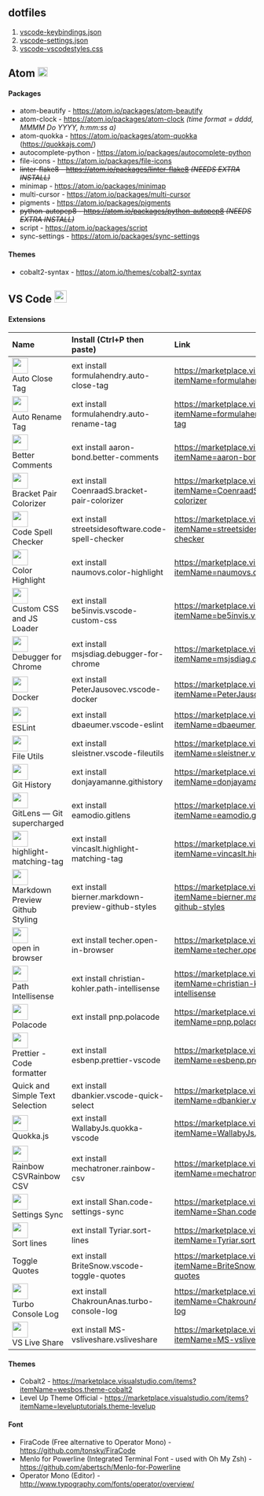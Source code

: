 ## dotfiles

1. [vscode-keybindings.json](https://github.com/nicksocha/editor-backup/blob/master/vscode-keybindings.json)
1. [vscode-settings.json](https://github.com/nicksocha/editor-backup/blob/master/vscode-settings.json)
1. [vscode-vscodestyles.css](https://github.com/nicksocha/editor-backup/blob/master/vscode-vscodestyles.css)

## Atom <img src="https://assets-cdn.github.com/images/icons/emoji/atom.png"  width="20" height="20">

<!-- Image from: https://github.com/atom/autocomplete-emojis/pull/23#issue-155490324 -->

#### Packages

- atom-beautify - https://atom.io/packages/atom-beautify
- atom-clock - https://atom.io/packages/atom-clock _(time format = dddd, MMMM Do YYYY, h:mm:ss a)_
- atom-quokka - https://atom.io/packages/atom-quokka (https://quokkajs.com/)
- autocomplete-python - https://atom.io/packages/autocomplete-python
- file-icons - https://atom.io/packages/file-icons
- ~~linter-flake8 - https://atom.io/packages/linter-flake8 _(NEEDS EXTRA INSTALL)_~~
- minimap - https://atom.io/packages/minimap
- multi-cursor - https://atom.io/packages/multi-cursor
- pigments - https://atom.io/packages/pigments
- ~~python-autopep8 - https://atom.io/packages/python-autopep8 _(NEEDS EXTRA INSTALL)_~~
- script - https://atom.io/packages/script
- sync-settings - https://atom.io/packages/sync-settings

#### Themes

- cobalt2-syntax - https://atom.io/themes/cobalt2-syntax

## VS Code <img src="https://user-images.githubusercontent.com/66894/35516274-a74fd78c-050b-11e8-9e6e-b104c06dd9bc.png"  width="25" height="25">

<!-- Image from: https://github.com/flathub/com.visualstudio.code/issues/13#issuecomment-361267684 -->

#### Extensions

| Name                                                                                                                                                                                                                   | Install (Ctrl+P then paste)                        | Link                                                                                       |
| :--------------------------------------------------------------------------------------------------------------------------------------------------------------------------------------------------------------------- | :------------------------------------------------- | :----------------------------------------------------------------------------------------- |
| <img src="https://formulahendry.gallerycdn.vsassets.io/extensions/formulahendry/auto-close-tag/0.5.6/1518852273382/Microsoft.VisualStudio.Services.Icons.Default" width="32"> <br> Auto Close Tag                      | ext install formulahendry.auto-close-tag           | https://marketplace.visualstudio.com/items?itemName=formulahendry.auto-close-tag           |
| <img src="https://formulahendry.gallerycdn.vsassets.io/extensions/formulahendry/auto-rename-tag/0.0.15/1509790377763/Microsoft.VisualStudio.Services.Icons.Default" width="32"> <br> Auto Rename Tag                   | ext install formulahendry.auto-rename-tag          | https://marketplace.visualstudio.com/items?itemName=formulahendry.auto-rename-tag          |
| <img src="https://aaron-bond.gallerycdn.vsassets.io/extensions/aaron-bond/better-comments/1.3.0/1536874978108/Microsoft.VisualStudio.Services.Icons.Default" width="32"> <br> Better Comments                          | ext install aaron-bond.better-comments             | https://marketplace.visualstudio.com/items?itemName=aaron-bond.better-comments             |
| <img src="https://coenraads.gallerycdn.vsassets.io/extensions/coenraads/bracket-pair-colorizer/1.0.60/1537012563426/Microsoft.VisualStudio.Services.Icons.Default" width="32"> <br> Bracket Pair Colorizer             | ext install CoenraadS.bracket-pair-colorizer       | https://marketplace.visualstudio.com/items?itemName=CoenraadS.bracket-pair-colorizer       |
| <img src="https://streetsidesoftware.gallerycdn.vsassets.io/extensions/streetsidesoftware/code-spell-checker/1.6.10/1525284241417/Microsoft.VisualStudio.Services.Icons.Default" width="32"> <br> Code Spell Checker   | ext install streetsidesoftware.code-spell-checker  | https://marketplace.visualstudio.com/items?itemName=streetsidesoftware.code-spell-checker  |
| <img src="https://naumovs.gallerycdn.vsassets.io/extensions/naumovs/color-highlight/2.3.0/1499789961213/Microsoft.VisualStudio.Services.Icons.Default" width="32"> <br> Color Highlight                                | ext install naumovs.color-highlight                | https://marketplace.visualstudio.com/items?itemName=naumovs.color-highlight                |
| <img src="https://be5invis.gallerycdn.vsassets.io/extensions/be5invis/vscode-custom-css/3.0.0/1537015799428/Microsoft.VisualStudio.Services.Icons.Default" width="32"> <br> Custom CSS and JS Loader                   | ext install be5invis.vscode-custom-css             | https://marketplace.visualstudio.com/items?itemName=be5invis.vscode-custom-css             |
| <img src="https://msjsdiag.gallerycdn.vsassets.io/extensions/msjsdiag/debugger-for-chrome/4.10.1/1536726054456/Microsoft.VisualStudio.Services.Icons.Default" width="32"> <br> Debugger for Chrome                     | ext install msjsdiag.debugger-for-chrome           | https://marketplace.visualstudio.com/items?itemName=msjsdiag.debugger-for-chrome           |
| <img src="https://peterjausovec.gallerycdn.vsassets.io/extensions/peterjausovec/vscode-docker/0.2.0/1536265588965/Microsoft.VisualStudio.Services.Icons.Default" width="32"> <br> Docker                               | ext install PeterJausovec.vscode-docker            | https://marketplace.visualstudio.com/items?itemName=PeterJausovec.vscode-docker            |
| <img src="https://dbaeumer.gallerycdn.vsassets.io/extensions/dbaeumer/vscode-eslint/1.6.0/1536661436008/Microsoft.VisualStudio.Services.Icons.Default" width="32"> <br> ESLint                                         | ext install dbaeumer.vscode-eslint                 | https://marketplace.visualstudio.com/items?itemName=dbaeumer.vscode-eslint                 |
| <img src="https://sleistner.gallerycdn.vsassets.io/extensions/sleistner/vscode-fileutils/2.10.3/1529063805767/Microsoft.VisualStudio.Services.Icons.Default" width="32"> <br> File Utils                               | ext install sleistner.vscode-fileutils             | https://marketplace.visualstudio.com/items?itemName=sleistner.vscode-fileutils             |
| <img src="https://donjayamanne.gallerycdn.vsassets.io/extensions/donjayamanne/githistory/0.4.2/1531844658978/Microsoft.VisualStudio.Services.Icons.Default" width="32"> <br> Git History                               | ext install donjayamanne.githistory                | https://marketplace.visualstudio.com/items?itemName=donjayamanne.githistory                |
| <img src="https://eamodio.gallerycdn.vsassets.io/extensions/eamodio/gitlens/8.5.6/1534910556653/Microsoft.VisualStudio.Services.Icons.Default" width="32"> <br> GitLens — Git supercharged                             | ext install eamodio.gitlens                        | https://marketplace.visualstudio.com/items?itemName=eamodio.gitlens                        |
| <img src="https://vincaslt.gallerycdn.vsassets.io/extensions/vincaslt/highlight-matching-tag/0.4.4/1500707363039/Microsoft.VisualStudio.Services.Icons.Default" width="32"> <br> highlight-matching-tag                | ext install vincaslt.highlight-matching-tag        | https://marketplace.visualstudio.com/items?itemName=vincaslt.highlight-matching-tag        |
| <img src="https://bierner.gallerycdn.vsassets.io/extensions/bierner/markdown-preview-github-styles/0.1.3/1535120044621/Microsoft.VisualStudio.Services.Icons.Default" width="32"> <br> Markdown Preview Github Styling | ext install bierner.markdown-preview-github-styles | https://marketplace.visualstudio.com/items?itemName=bierner.markdown-preview-github-styles |
| <img src="https://techer.gallerycdn.vsassets.io/extensions/techer/open-in-browser/2.0.0/1534049617896/Microsoft.VisualStudio.Services.Icons.Default" width="32"> <br> open in browser                                  | ext install techer.open-in-browser                 | https://marketplace.visualstudio.com/items?itemName=techer.open-in-browser                 |
| <img src="https://christian-kohler.gallerycdn.vsassets.io/extensions/christian-kohler/path-intellisense/1.4.2/1494488953003/Microsoft.VisualStudio.Services.Icons.Default" width="32"> <br> Path Intellisense          | ext install christian-kohler.path-intellisense     | https://marketplace.visualstudio.com/items?itemName=christian-kohler.path-intellisense     |
| <img src="https://pnp.gallerycdn.vsassets.io/extensions/pnp/polacode/0.2.2/1519112191261/Microsoft.VisualStudio.Services.Icons.Default" width="32"> <br> Polacode                                                      | ext install pnp.polacode                           | https://marketplace.visualstudio.com/items?itemName=pnp.polacode                           |
| <img src="https://esbenp.gallerycdn.vsassets.io/extensions/esbenp/prettier-vscode/1.6.1/1533816304474/Microsoft.VisualStudio.Services.Icons.Default" width="32"> <br> Prettier - Code formatter                        | ext install esbenp.prettier-vscode                 | https://marketplace.visualstudio.com/items?itemName=esbenp.prettier-vscode                 |
| Quick and Simple Text Selection                                                                                                                                                                                        | ext install dbankier.vscode-quick-select           | https://marketplace.visualstudio.com/items?itemName=dbankier.vscode-quick-select           |
| <img src="https://wallabyjs.gallerycdn.vsassets.io/extensions/wallabyjs/quokka-vscode/1.0.149/1537003460782/Microsoft.VisualStudio.Services.Icons.Default" width="32"> <br> Quokka.js                                  | ext install WallabyJs.quokka-vscode                | https://marketplace.visualstudio.com/items?itemName=WallabyJs.quokka-vscode                |
| <img src="https://mechatroner.gallerycdn.vsassets.io/extensions/mechatroner/rainbow-csv/0.5.0/1535766192850/Microsoft.VisualStudio.Services.Icons.Default" width="32"> <br> Rainbow CSVRainbow CSV                     | ext install mechatroner.rainbow-csv                | https://marketplace.visualstudio.com/items?itemName=mechatroner.rainbow-csv                |
| <img src="https://shan.gallerycdn.vsassets.io/extensions/shan/code-settings-sync/3.1.2/1535963726628/Microsoft.VisualStudio.Services.Icons.Default" width="32"> <br> Settings Sync                                     | ext install Shan.code-settings-sync                | https://marketplace.visualstudio.com/items?itemName=Shan.code-settings-sync                |
| <img src="https://tyriar.gallerycdn.vsassets.io/extensions/tyriar/sort-lines/1.7.0/1526308873048/Microsoft.VisualStudio.Services.Icons.Default" width="32"> <br> Sort lines                                            | ext install Tyriar.sort-lines                      | https://marketplace.visualstudio.com/items?itemName=Tyriar.sort-lines                      |
| Toggle Quotes                                                                                                                                                                                                          | ext install BriteSnow.vscode-toggle-quotes         | https://marketplace.visualstudio.com/items?itemName=BriteSnow.vscode-toggle-quotes         |
| <img src="https://chakrounanas.gallerycdn.vsassets.io/extensions/chakrounanas/turbo-console-log/1.2.10/1535874369878/Microsoft.VisualStudio.Services.Icons.Default" width="32"> <br> Turbo Console Log                 | ext install ChakrounAnas.turbo-console-log         | https://marketplace.visualstudio.com/items?itemName=ChakrounAnas.turbo-console-log         |
| <img src="https://ms-vsliveshare.gallerycdn.vsassets.io/extensions/ms-vsliveshare/vsliveshare/0.3.709/1537292371462/Microsoft.VisualStudio.Services.Icons.Default" width="32"> <br> VS Live Share                      | ext install MS-vsliveshare.vsliveshare             | https://marketplace.visualstudio.com/items?itemName=MS-vsliveshare.vsliveshare             |

<!-- >Images from: https://marketplace.visualstudio.com/VSCode -->
<!-- |  |  |  | -->

#### Themes

- Cobalt2 - https://marketplace.visualstudio.com/items?itemName=wesbos.theme-cobalt2
- Level Up Theme Official - https://marketplace.visualstudio.com/items?itemName=leveluptutorials.theme-levelup

#### Font

- FiraCode (Free alternative to Operator Mono) - https://github.com/tonsky/FiraCode
- Menlo for Powerline (Integrated Terminal Font - used with Oh My Zsh) - https://github.com/abertsch/Menlo-for-Powerline
- Operator Mono (Editor) - http://www.typography.com/fonts/operator/overview/
